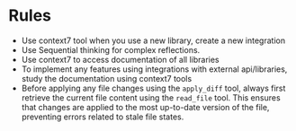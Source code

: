 # Rules

- Use context7 tool when you use a new library, create a new integration
- Use Sequential thinking for complex reflections.
- Use context7 to access documentation of all libraries
- To implement any features using integrations with external api/libraries, study the documentation using context7 tools
- Before applying any file changes using the `apply_diff` tool, always first retrieve the current file content using the `read_file` tool. This ensures that changes are applied to the most up-to-date version of the file, preventing errors related to stale file states.
